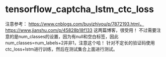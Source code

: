 # tensorflow_captcha_lstm_ctc_loss
注意参考：
https://www.cnblogs.com/buyizhiyou/p/7872193.html，
https://www.jianshu.com/p/45828b18f133
这两篇博客，很受用！
不过需要注意的是num_classes的设置，因为有null和空白标签，因此num_classes=num_labels+2并非1，注意这个哈！
针对不定长的验证码使用ctc_loss+lstm进行训练，然后在测试集合上面进行测试。
